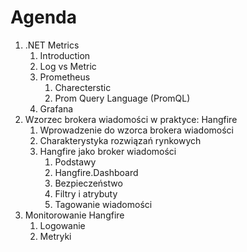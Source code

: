# Agenda

1.  .NET Metrics
    1. Introduction
    1. Log vs Metric
    1. Prometheus
        1. Charecterstic
        1. Prom Query Language (PromQL)   
    1. Grafana
2. Wzorzec brokera wiadomości w praktyce: Hangfire
    1. Wprowadzenie do wzorca brokera wiadomości
    1. Charakterystyka rozwiązań rynkowych
    1. Hangfire jako broker wiadomości
        1. Podstawy
        1. Hangfire.Dashboard
        1. Bezpieczeństwo
        1. Filtry i atrybuty
        1. Tagowanie wiadomości
3. Monitorowanie Hangfire
    1.  Logowanie
    1. Metryki